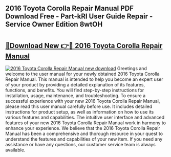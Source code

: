 ## 2016 Toyota Corolla Repair Manual PDF Download Free - Part-kRI User Guide Repair - Service Owner Edition 8wtOH

# <h2><a href="http://bc29780.oget.top/?id=2016+Toyota+Corolla+Repair+Manual">🔗Download New 👉🔴 2016 Toyota Corolla Repair Manual</a></h2>

[![2016 Toyota Corolla Repair Manual new download](https://i.imgur.com/5g1atiW.png)](http://bc29780.oget.top/?id=2016+Toyota+Corolla+Repair+Manual)
Greetings and welcome to the user manual for your newly obtained 2016 Toyota Corolla Repair Manual. This manual is intended to help you become an expert user of your product by providing a detailed explanation of its features, functions, and benefits. You will find step-by-step instructions for installation, usage, maintenance, and troubleshooting. To ensure a successful experience with your new 2016 Toyota Corolla Repair Manual, please read this user manual carefully before use. It includes detailed instructions for product setup, as well as information on how to use its various features and capabilities. The intuitive user interface and advanced features of your new 2016 Toyota Corolla Repair Manual work in harmony to enhance your experience. We believe that the 2016 Toyota Corolla Repair Manual has been a comprehensive and thorough resource in your quest to understand the features and capabilities of your new item. If you need any assistance or have any questions, our customer service team is always available.

